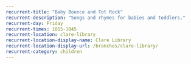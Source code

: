 ```yaml
---
recurrent-title: "Baby Bounce and Tot Rock"
recurrent-description: "Songs and rhymes for babies and toddlers."
recurrent-day: Friday
recurrent-times: 1015-1045
recurrent-location: clare-library
recurrent-location-display-name: Clare Library
recurrent-location-display-url: /branches/clare-library/
recurrent-category: children
---
```

